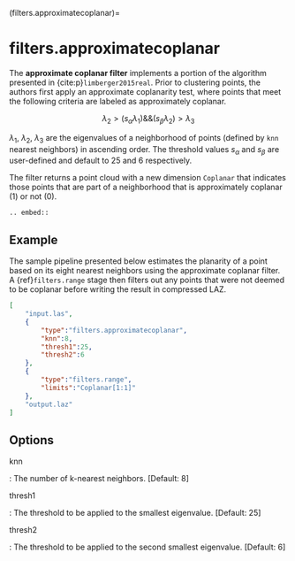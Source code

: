 (filters.approximatecoplanar)=

# filters.approximatecoplanar

The **approximate coplanar filter** implements a portion of the algorithm
presented
in {cite:p}`limberger2015real`. Prior to clustering points, the authors first apply an
approximate coplanarity test, where points that meet the following criteria are
labeled as approximately coplanar.

$$
\lambda_2 > (s_{\alpha}\lambda_1) \&\& (s_{\beta}\lambda_2) > \lambda_3
$$

$\lambda_1$, $\lambda_2$, $\lambda_3$ are the eigenvalues of
a neighborhood of points (defined by `knn` nearest neighbors) in ascending
order. The threshold values $s_{\alpha}$ and $s_{\beta}$ are
user-defined and default to 25 and 6 respectively.

The filter returns a point cloud with a new dimension `Coplanar` that
indicates those points that are part of a neighborhood that is approximately
coplanar (1) or not (0).

```{eval-rst}
.. embed::
```

## Example

The sample pipeline presented below estimates the planarity of a point based on
its eight nearest neighbors using the approximate coplanar filter. A
{ref}`filters.range` stage then filters out any points that were not
deemed to be coplanar before writing the result in compressed LAZ.

```json
[
    "input.las",
    {
        "type":"filters.approximatecoplanar",
        "knn":8,
        "thresh1":25,
        "thresh2":6
    },
    {
        "type":"filters.range",
        "limits":"Coplanar[1:1]"
    },
    "output.laz"
]
```

## Options

knn

: The number of k-nearest neighbors. \[Default: 8\]

thresh1

: The threshold to be applied to the smallest eigenvalue. \[Default: 25\]

thresh2

: The threshold to be applied to the second smallest eigenvalue. \[Default: 6\]

```{include} filter_opts.md
```
